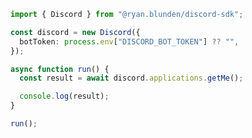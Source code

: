 <!-- Start SDK Example Usage [usage] -->
```typescript
import { Discord } from "@ryan.blunden/discord-sdk";

const discord = new Discord({
  botToken: process.env["DISCORD_BOT_TOKEN"] ?? "",
});

async function run() {
  const result = await discord.applications.getMe();

  console.log(result);
}

run();

```
<!-- End SDK Example Usage [usage] -->
